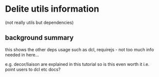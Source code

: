 # Delite utils information
(not really utils but dependencies)

## background summary
this shows the other deps usage such as dcl, requirejs -  not too much info needed in here...

e.g. decor/liaison are explained in this tutorial so is this even worth it i.e. point users to dcl etc docs?